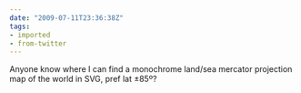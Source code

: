 ```yaml
---
date: "2009-07-11T23:36:38Z"
tags:
- imported
- from-twitter
---
```

Anyone know where I can find a monochrome land/sea mercator projection map of the world in SVG, pref lat ±85º?
